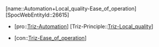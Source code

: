 ﻿---
type: TrizContradiction
aliases:
- Automation+Local_quality-Ease_of_operation
license: CC BY-SA 4.0
copyright: https://github.com/SpocWeb
IsDeleted: false
IsReadOnly: false
Confidential: public
tags: 
- Triz/Contradiction
---
[name::Automation+Local_quality-Ease_of_operation]
[SpocWebEntityId::26615]
+ [pro::[Triz-Automation](tech/Triz/Parameter/Triz-Automation.md)]
[Triz-Principle::[Triz-Local_quality](tech/Triz/Principle/Triz-Local_quality.md)]
- [con::[Triz-Ease_of_operation](tech/Triz/Parameter/Triz-Ease_of_operation.md)]

